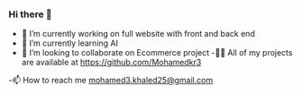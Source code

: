 ### Hi there 👋
- 🔭 I’m currently working on full website with front and back end 
- 🌱 I’m currently learning AI
- 👯 I’m looking to collaborate on Ecommerce project
-👨‍💻 All of my projects are available at https://github.com/Mohamedkr3

-📫 How to reach me mohamed3.khaled25@gmail.com

<!--
**Mohamedkr3/Mohamedkr3** is a ✨ _special_ ✨ repository because its `README.md` (this file) appears on your GitHub profile.

Here are some ideas to get you started:

- 🔭 I’m currently working on ...
- 🌱 I’m currently learning ...
- 👯 I’m looking to collaborate on ...
- 🤔 I’m looking for help with ...
- 💬 Ask me about ...
- 📫 How to reach me: ...
- 😄 Pronouns: ...
- ⚡ Fun fact: ...
-->
